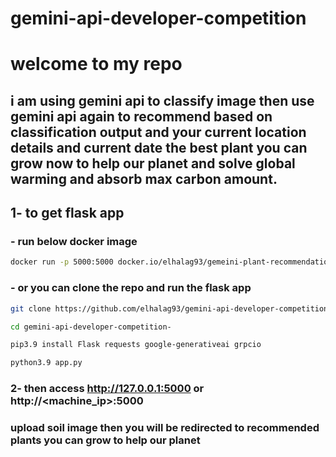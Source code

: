 # gemini-api-developer-competition 

# welcome to my repo 

## i am using gemini api to classify image then use gemini api again to recommend based on classification output and your current location details and current date the best plant you can grow now  to help our planet and solve global warming and absorb max carbon amount.

## 1- to get flask app

### - run below docker image 
```sh
docker run -p 5000:5000 docker.io/elhalag93/gemeini-plant-recommendation
```

### - or  you can clone  the repo and run the flask app
```sh
git clone https://github.com/elhalag93/gemini-api-developer-competition-

cd gemini-api-developer-competition-

pip3.9 install Flask requests google-generativeai grpcio

python3.9 app.py
```

### 2- then access http://127.0.0.1:5000  or http://<machine_ip>:5000

###    upload soil image then you will be redirected to recommended plants you can grow to help our planet


